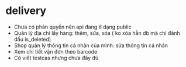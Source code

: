# delivery
- Chưa có phân quyền nên api đang ở dạng public 
- Quản lý địa chỉ lấy hàng: thêm, sửa, xóa ( ko xóa hẳn db mà chỉ đánh dấu is_deleted)
- Shop quản lý thông tin cá nhân của mình: sửa thông tin cá nhân
- Xem chi tiết vận đơn theo barcode
- Có viết testcas nhưng chưa đầy đủ
